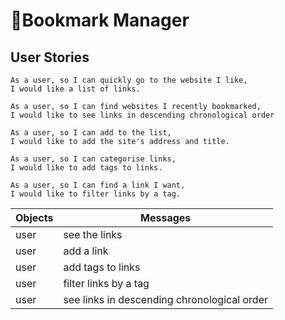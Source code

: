 # Bookmark Manager

## User Stories
```
As a user, so I can quickly go to the website I like,
I would like a list of links.
```
```
As a user, so I can find websites I recently bookmarked,
I would like to see links in descending chronological order
```
```
As a user, so I can add to the list,
I would like to add the site's address and title.
```
```
As a user, so I can categorise links,
I would like to add tags to links.
```
```
As a user, so I can find a link I want,
I would like to filter links by a tag.
```
| Objects       |   Messages            |
|---------------|-----------------------|
| user          | see the links         |
| user          | add a link            |
| user          | add tags to links     |
| user          | filter links by a tag |
| user          | see links in descending chronological order |
